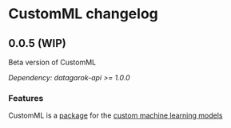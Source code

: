 # CustomML changelog

## 0.0.5 (WIP)

Beta version of CustomML

*Dependency: datagarok-api >= 1.0.0*

### Features

CustomML is a [package](https://datagrok.ai/help/develop/develop#packages) for the [custom machine learning models](https://datagrok.ai/help/learn/custom-ml-models)
